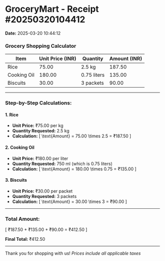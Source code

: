 
# GroceryMart - Receipt #20250320104412

**Date:** 2025-03-20 10:44:12

### Grocery Shopping Calculator

| **Item**          | **Unit Price (INR)** | **Quantity** | **Amount (INR)** |
|--------------------|----------------------|--------------|------------------|
| Rice               | 75.00               | 2.5 kg       | 187.50           |
| Cooking Oil        | 180.00              | 0.75 liters  | 135.00           |
| Biscuits           | 30.00               | 3 packets    | 90.00            |

---

### Step-by-Step Calculations:

#### **1. Rice**
- **Unit Price:** ₹75.00 per kg
- **Quantity Requested:** 2.5 kg
- **Calculation:**
  \[
  \text{Amount} = 75.00 \times 2.5 = ₹187.50
  \]

#### **2. Cooking Oil**
- **Unit Price:** ₹180.00 per liter
- **Quantity Requested:** 750 ml (which is 0.75 liters)
- **Calculation:**
  \[
  \text{Amount} = 180.00 \times 0.75 = ₹135.00
  \]

#### **3. Biscuits**
- **Unit Price:** ₹30.00 per packet
- **Quantity Requested:** 3 packets
- **Calculation:**
  \[
  \text{Amount} = 30.00 \times 3 = ₹90.00
  \]

---

### **Total Amount:**
\[
₹187.50 + ₹135.00 + ₹90.00 = ₹412.50
\]

**Final Total:** ₹412.50

---

Thank you for shopping with us!
*Prices include all applicable taxes*

